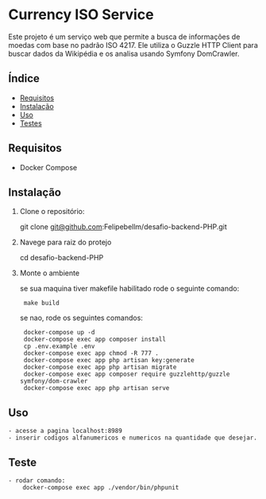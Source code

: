 # Currency ISO Service

Este projeto é um serviço web que permite a busca de informações de moedas com base no padrão ISO 4217. Ele utiliza o Guzzle HTTP Client para buscar dados da Wikipédia e os analisa usando Symfony DomCrawler.

## Índice

- [Requisitos](#requisitos)
- [Instalação](#instalação)
- [Uso](#uso)
- [Testes](#testes)

## Requisitos

- Docker Compose

## Instalação

1. Clone o repositório:

   git clone git@github.com:Felipebellm/desafio-backend-PHP.git

2. Navege para raiz do protejo

    cd desafio-backend-PHP

3. Monte o ambiente

    se sua maquina tiver makefile habilitado rode o seguinte comando:
    
        make build
    
    se nao, rode os seguintes comandos:

        docker-compose up -d
        docker-compose exec app composer install
        cp .env.example .env
        docker-compose exec app chmod -R 777 .
        docker-compose exec app php artisan key:generate
        docker-compose exec app php artisan migrate
        docker-compose exec app composer require guzzlehttp/guzzle symfony/dom-crawler
        docker-compose exec app php artisan serve

## Uso

    - acesse a pagina localhost:8989
    - inserir codigos alfanumericos e numericos na quantidade que desejar. 
   

## Teste

    - rodar comando:
        docker-compose exec app ./vendor/bin/phpunit